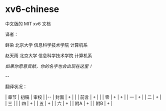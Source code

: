 xv6-chinese
===========

中文版的 MIT xv6 文档

译者：

鲜染 北京大学 信息科学技术学院 计算机系

赵天雨 北京大学 信息科学技术学院 计算机系

*如果你愿意贡献，你的名字也会出现在这里！*

-- 

翻译状况：

| 章节 | 初稿 | 审校 |
|--
| 封面 | + |  |
| 前言 | + |  |
| 零 | + | + |
| 一 | + | 
| 二 | + |
| 三 |  |
| 四 | + |
| 五 | + |
| 六 | + |
| 附A | + |
| 附B | + |
